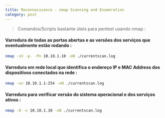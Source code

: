 ```yaml
---
title: Reconnaissance - nmap Scanning and Enumeration
category: post
---
```



>Comandos/Scripts bastante úteis para pentest usando nmap :



#### Varredura de todas as portas abertas e as versões dos serviços que eventualmente estão rodando :


```bash
nmap -sV -p- -Pn 10.10.1.10 -oN ./currentscan.log
```


#### Varredura em rede local que identifica o endereço IP e MAC Address dos dispositivos conectados na rede :


```bash
nmap -sn 10.10.1.1-254 -oN ./currentscan.log
```

#### Varredura para verificar versão do sistema operacional e dos serviços ativos :


```bash
nmap -O -v 10.10.1.10 -oN ./currentscan.log
```


